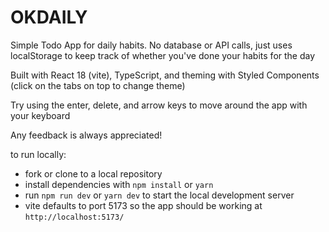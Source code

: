 # OKDAILY

Simple Todo App for daily habits. No database or API calls, just uses localStorage to keep track of whether you've done your habits for the day

Built with React 18 (vite), TypeScript, and theming with Styled Components (click on the tabs on top to change theme)

Try using the enter, delete, and arrow keys to move around the app with your keyboard

Any feedback is always appreciated!

to run locally:

- fork or clone to a local repository
- install dependencies with `npm install` or `yarn`
- run `npm run dev` or `yarn dev` to start the local development server
- vite defaults to port 5173 so the app should be working at `http://localhost:5173/`
